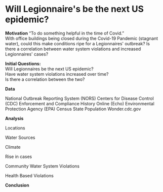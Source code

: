 # Will Legionnaire's be the next US epidemic?

**Motivation**
“To do something helpful in the time of Covid.”     
With office buildings being closed during the Covid-19 Pandemic (stagnant water), could this make conditions ripe for a Legionnaires' outbreak?  Is there a correlation between water system violations and increased Legionnaires' cases?

**Initial Questions:**  
Will Legionnaires be the next US epidemic?  
Have water system violations increased over time?  
Is there a correlation between the two?

**Data**

National Outbreak Reporting System (NORS)
Centers for Disease Control (CDC)
Enforcement and Compliance History Online (Echo)
Environmental Protection Agency (EPA)
Census State Population
Wonder.cdc.gov

**Analysis**

Locations

Water Sources

Climate

Rise in cases

Community Water System Violations

Health Based Violations

**Conclusion**
